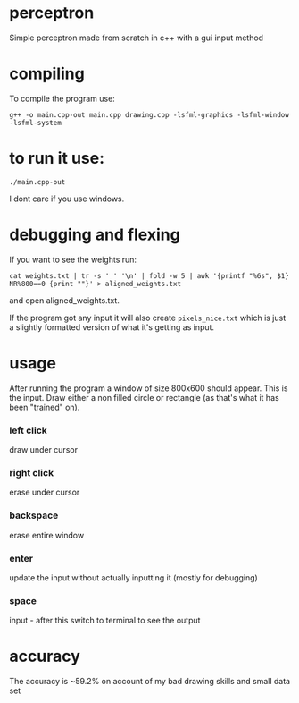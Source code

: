 # perceptron
Simple perceptron made from scratch in c++ with a gui input method

# compiling
To compile the program use:

```g++ -o main.cpp-out main.cpp drawing.cpp -lsfml-graphics -lsfml-window -lsfml-system```

# to run it use:
```./main.cpp-out```

I dont care if you use windows.

# debugging and flexing
If you want to see the weights run:

```cat weights.txt | tr -s ' ' '\n' | fold -w 5 | awk '{printf "%6s", $1} NR%800==0 {print ""}' > aligned_weights.txt```

and open aligned_weights.txt.

If the program got any input it will also create `pixels_nice.txt` which is just a slightly formatted version of what it's getting as input.

# usage
After running the program a window of size 800x600 should appear. This is the input. Draw either a non filled circle or rectangle (as that's what it has been "trained" on).

### left click
draw under cursor

### right click
erase under cursor

### backspace
erase entire window

### enter
update the input without actually inputting it (mostly for debugging)

### space
input - after this switch to terminal to see the output

# accuracy
The accuracy is ~59.2% on account of my bad drawing skills and small data set